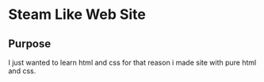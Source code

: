 # Steam Like Web Site

## Purpose
I just wanted to learn html and css for that reason i made site with pure html and css.
